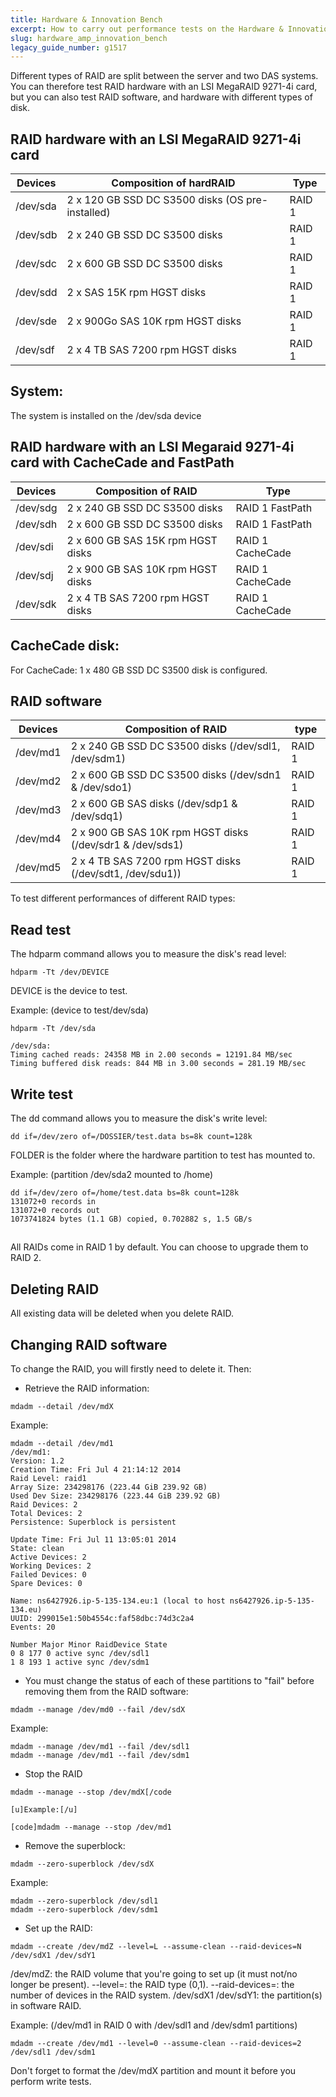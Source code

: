 ```yaml
---
title: Hardware & Innovation Bench
excerpt: How to carry out performance tests on the Hardware & Innovation Bench server.
slug: hardware_amp_innovation_bench
legacy_guide_number: g1517
---
```


Different types of RAID are split between the server and two DAS systems. You can therefore test RAID hardware with an LSI MegaRAID 9271-4i card, but you can also test RAID software, and hardware with different types of disk.

## RAID hardware with an LSI MegaRAID 9271-4i card
|Devices|Composition of hardRAID|Type|
|---|---|---|
|/dev/sda|2 x 120 GB SSD DC S3500 disks (OS pre-installed)|RAID 1|
|/dev/sdb|2 x 240 GB SSD DC S3500 disks|RAID 1|
|/dev/sdc|2 x 600 GB SSD DC S3500 disks|RAID 1|
|/dev/sdd|2 x SAS 15K rpm HGST disks|RAID 1|
|/dev/sde|2 x 900Go SAS 10K rpm HGST disks|RAID 1|
|/dev/sdf|2 x 4 TB SAS 7200 rpm HGST disks|RAID 1|



## System:
The system is installed on the /dev/sda device


## RAID hardware with an LSI Megaraid 9271-4i card with CacheCade and FastPath
|Devices|Composition of RAID|Type|
|---|---|---|
|/dev/sdg|2 x 240 GB SSD DC S3500 disks|RAID 1 FastPath|
|/dev/sdh|2 x 600 GB SSD DC S3500 disks|RAID 1 FastPath|
|/dev/sdi|2 x 600 GB SAS 15K rpm HGST disks|RAID 1 CacheCade|
|/dev/sdj|2 x 900 GB SAS 10K rpm HGST disks|RAID 1 CacheCade|
|/dev/sdk|2 x 4 TB SAS 7200 rpm HGST disks|RAID 1 CacheCade|



## CacheCade disk:
For CacheCade: 1 x 480 GB SSD DC S3500 disk is configured.


## RAID software
|Devices|Composition of RAID|type|
|---|---|---|
|/dev/md1|2 x 240 GB SSD DC S3500 disks (/dev/sdl1, /dev/sdm1)|RAID 1|
|/dev/md2|2 x 600 GB SSD DC S3500 disks (/dev/sdn1 & /dev/sdo1)|RAID 1|
|/dev/md3|2 x 600 GB SAS disks (/dev/sdp1 & /dev/sdq1)|RAID 1|
|/dev/md4|2 x 900 GB SAS 10K rpm HGST disks (/dev/sdr1 & /dev/sds1)|RAID 1|
|/dev/md5|2 x 4 TB SAS 7200 rpm HGST disks (/dev/sdt1, /dev/sdu1))|RAID 1|



To test different performances of different RAID types:

## Read test
The hdparm command allows you to measure the disk's read level:


```
hdparm -Tt /dev/DEVICE
```


DEVICE is the device to test.

Example: (device to test/dev/sda)


```
hdparm -Tt /dev/sda

/dev/sda:
Timing cached reads: 24358 MB in 2.00 seconds = 12191.84 MB/sec
Timing buffered disk reads: 844 MB in 3.00 seconds = 281.19 MB/sec
```




## Write test
The dd command allows you to measure the disk's write level:


```
dd if=/dev/zero of=/DOSSIER/test.data bs=8k count=128k
```


FOLDER is the folder where the hardware partition to test has mounted to.

Example: (partition /dev/sda2 mounted to /home)


```
dd if=/dev/zero of=/home/test.data bs=8k count=128k
131072+0 records in
131072+0 records out
1073741824 bytes (1.1 GB) copied, 0.702882 s, 1.5 GB/s
```




## 
All RAIDs come in RAID 1 by default. You can choose to upgrade them to RAID 2.

## Deleting RAID
All existing data will be deleted when you delete RAID.


## Changing RAID software
To change the RAID, you will firstly need to delete it. Then:


- Retrieve the RAID information:


```
mdadm --detail /dev/mdX
```


Example:


```
mdadm --detail /dev/md1
/dev/md1:
Version: 1.2
Creation Time: Fri Jul 4 21:14:12 2014
Raid Level: raid1
Array Size: 234298176 (223.44 GiB 239.92 GB)
Used Dev Size: 234298176 (223.44 GiB 239.92 GB)
Raid Devices: 2
Total Devices: 2
Persistence: Superblock is persistent

Update Time: Fri Jul 11 13:05:01 2014
State: clean
Active Devices: 2
Working Devices: 2
Failed Devices: 0
Spare Devices: 0

Name: ns6427926.ip-5-135-134.eu:1 (local to host ns6427926.ip-5-135-134.eu)
UUID: 299015e1:50b4554c:faf58dbc:74d3c2a4
Events: 20

Number Major Minor RaidDevice State
0 8 177 0 active sync /dev/sdl1
1 8 193 1 active sync /dev/sdm1
```


- You must change the status of each of these partitions to "fail" before removing them from the RAID software:


```
mdadm --manage /dev/md0 --fail /dev/sdX
```


Example:


```
mdadm --manage /dev/md1 --fail /dev/sdl1
mdadm --manage /dev/md1 --fail /dev/sdm1
```


- Stop the RAID


```
mdadm --manage --stop /dev/mdX[/code

[u]Example:[/u]

[code]mdadm --manage --stop /dev/md1
```


- Remove the superblock:


```
mdadm --zero-superblock /dev/sdX
```


Example:


```
mdadm --zero-superblock /dev/sdl1
mdadm --zero-superblock /dev/sdm1
```


- Set up the RAID:


```
mdadm --create /dev/mdZ --level=L --assume-clean --raid-devices=N /dev/sdX1 /dev/sdY1
```


/dev/mdZ: the RAID volume that you're going to set up (it must not/no longer be present).
--level=: the RAID type (0,1).
--raid-devices=: the number of devices in the RAID system.
/dev/sdX1 /dev/sdY1: the partition(s) in software RAID.

Example: (/dev/md1 in RAID 0 with /dev/sdl1 and /dev/sdm1 partitions)


```
mdadm --create /dev/md1 --level=0 --assume-clean --raid-devices=2 /dev/sdl1 /dev/sdm1
```



Don't forget to format the /dev/mdX partition and mount it before you perform write tests.

